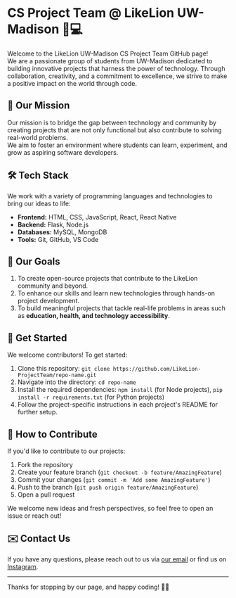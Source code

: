 # CS Project Team @ LikeLion UW-Madison 🦁💻
Welcome to the LikeLion UW-Madison CS Project Team GitHub page!  
We are a passionate group of students from UW-Madison dedicated to building innovative projects that harness the power of technology. Through collaboration, creativity, and a commitment to excellence, we strive to make a positive impact on the world through code.

## 🌟 Our Mission
Our mission is to bridge the gap between technology and community by creating projects that are not only functional but also contribute to solving real-world problems.  
We aim to foster an environment where students can learn, experiment, and grow as aspiring software developers.


<!--

## 💼 Our Projects
### 1. LikeUni
   - **Technologies:** HTML/CSS, JavaScript, React Native, Python, Flask, MySQL, etc.
   - **Goal:** Briefly describe the purpose of this project and what problem it addresses.
   
### 2. Project Name - [Brief description of the project]
   - **Technologies:** React Native, Flask, etc.
   - **Goal:** Briefly describe the purpose of this project and what problem it addresses.
   
*(Repeat the structure above for each major project)*
-->


## 🛠️ Tech Stack
We work with a variety of programming languages and technologies to bring our ideas to life:
- **Frontend:** HTML, CSS, JavaScript, React, React Native
- **Backend:** Flask, Node.js
- **Databases:** MySQL, MongoDB
- **Tools:** Git, GitHub, VS Code

<!--

## 👥 Meet Our Team
We are a team of developers, designers, and innovators. Here’s a list of our members:
- **[Team Member 1 Name]** - Role (e.g., Backend Developer)
- **[Team Member 2 Name]** - Role (e.g., Frontend Developer)
- **[Team Member 3 Name]** - Role (e.g., Project Manager)

*(Include all team members here with brief descriptions)*

-->

## 🎯 Our Goals
1. To create open-source projects that contribute to the LikeLion community and beyond.
2. To enhance our skills and learn new technologies through hands-on project development.
3. To build meaningful projects that tackle real-life problems in areas such as **education, health, and technology accessibility**.

## 📖 Get Started
We welcome contributors! To get started:
1. Clone this repository: `git clone https://github.com/LikeLion-ProjectTeam/repo-name.git`
2. Navigate into the directory: `cd repo-name`
3. Install the required dependencies: `npm install` (for Node projects), `pip install -r requirements.txt` (for Python projects)
4. Follow the project-specific instructions in each project's README for further setup.

## 🤝 How to Contribute
If you'd like to contribute to our projects:
1. Fork the repository
2. Create your feature branch (`git checkout -b feature/AmazingFeature`)
3. Commit your changes (`git commit -m 'Add some AmazingFeature'`)
4. Push to the branch (`git push origin feature/AmazingFeature`)
5. Open a pull request

We welcome new ideas and fresh perspectives, so feel free to open an issue or reach out!

## ✉️ Contact Us
If you have any questions, please reach out to us via [our email](wisc@likelion.org) or find us on [Instagram](https://www.instagram.com/likelion_wisconsin/).

---

Thanks for stopping by our page, and happy coding! 🧑‍💻
